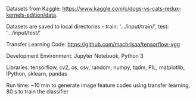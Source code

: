 Datasets from Kaggle: https://www.kaggle.com/c/dogs-vs-cats-redux-kernels-edition/data.

Datasets are saved to local directories - train: '.../input/train/', test: '.../input/test/'

Transfer Learning Code: https://github.com/machrisaa/tensorflow-vgg

Development Environment: Jupyter Notebook, Python 3

Libraries: tensorflow, cv2, os, csv, random, numpy, tqdm, PIL, matplotlib, IPython, sklearn, pandas

Run time: ~10 min to generate image feature codes using transfer learning, 80 s to train the classifier
